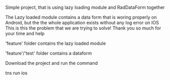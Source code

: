 Simple project, that is using lazy loading module and RadDataForm together

The Lazy loaded module contains a data form that is woring properly on Android, but the the whole application exists without any log error on IOS 
This is this the problem that we are trying to solve!
Thank you so much for your time and help


'feature' folder contains the lazy loaded module 

'feature'/'test' folder contains a dataform 


Download the project and run the command 

tns run ios